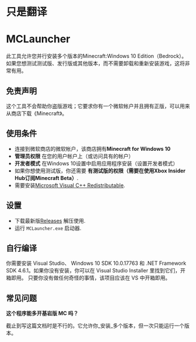 # 只是翻译

# MCLauncher
此工具允许您并行安装多个版本的Minecraft:Windows 10 Edition（Bedrock）。如果您想测试测试版、发行版或其他版本，而不需要卸载和重新安装游戏，这将非常有用。

## 免责声明
这个工具不会帮助你盗版游戏；它要求你有一个微软帐户并且拥有正版，可以用来从商店下载《Minecraft》。
## 使用条件
- 连接到微软商店的微软帐户，该商店拥有**Minecraft for Windows 10**
- **管理员权限** 在您的用户帐户上（或访问具有的帐户）
- **开发者模式** 在Windows 10设置中启用应用程序安装（设置开发者模式）
- 如果你想使用测试版，你还需要 **有测试版的权限（需要在使用Xbox Insider Hub订阅Minecraft Beta）**.
- 需要安装[Microsoft Visual C++ Redistributable](https://aka.ms/vs/16/release/vc_redist.x64.exe).

## 设置
- 下载最新版[Releases](https://github.com/MCMrARM/mc-w10-version-launcher/releases) 解压使用.
- 运行 `MCLauncher.exe` 启动器.

## 自行编译
你需要安装 Visual Studio、 Windows 10 SDK 10.0.17763 和 .NET Framework SDK 4.6.1。如果你没有安装，你可以在 Visual Studio Installer 里找到它们，开箱即用。
只要你没有做任何奇怪的事情，该项目应该在 VS 中开箱即用。

## 常见问题
**这个程序能多开基岩版 MC 吗？**

截止到写这篇文档时是不行的。它允许你_安装_多个版本，但一次只能运行一个版本。
